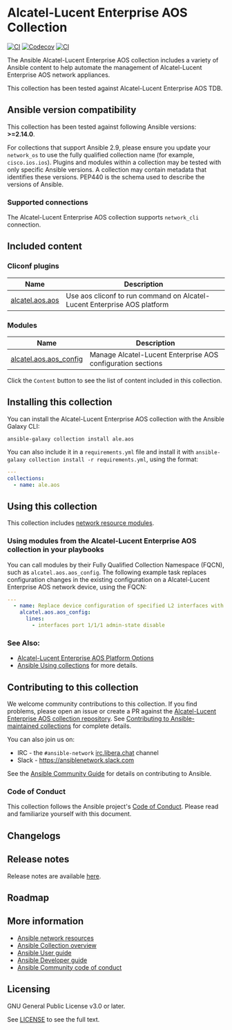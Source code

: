 

# Alcatel-Lucent Enterprise AOS Collection
[![CI](https://zuul-ci.org/gated.svg)](https://dashboard.zuul.ansible.com/t/ansible/project/github.com/ansible-collections/ale.aos) <!--[![Codecov](https://img.shields.io/codecov/c/github/ansible-collections/ale.aos)](https://codecov.io/gh/ansible-collections/ale.aos)-->
[![Codecov](https://codecov.io/gh/ansible-collections/ale.aos/branch/main/graph/badge.svg)](https://codecov.io/gh/ansible-collections/ale.aos)
[![CI](https://github.com/ansible-collections/ale.aos/actions/workflows/tests.yml/badge.svg?branch=main&event=schedule)](https://github.com/ansible-collections/ale.aos/actions/workflows/tests.yml)

The Ansible Alcatel-Lucent Enterprise AOS collection includes a variety of Ansible content to help automate the management of Alcatel-Lucent Enterprise AOS network appliances.

This collection has been tested against Alcatel-Lucent Enterprise AOS TDB.

<!--start requires_ansible-->
## Ansible version compatibility

This collection has been tested against following Ansible versions: **>=2.14.0**.

For collections that support Ansible 2.9, please ensure you update your `network_os` to use the
fully qualified collection name (for example, `cisco.ios.ios`).
Plugins and modules within a collection may be tested with only specific Ansible versions.
A collection may contain metadata that identifies these versions.
PEP440 is the schema used to describe the versions of Ansible.
<!--end requires_ansible-->

### Supported connections
The Alcatel-Lucent Enterprise AOS collection supports ``network_cli`` connection.

## Included content

<!--start collection content-->
### Cliconf plugins
Name | Description
--- | ---
[alcatel.aos.aos](https://github.com/Mathias-gt/ale.aos/blob/main/docs/ale.aos.aos_cliconf.rst)|Use aos cliconf to run command on Alcatel-Lucent Enterprise AOS platform

### Modules
Name | Description
--- | ---
[alcatel.aos.aos_config](https://github.com/Mathias-gt/ale.aos/blob/main/docs/ale.aos.aos_config_module.rst)|Manage Alcatel-Lucent Enterprise AOS configuration sections

<!--end collection content-->

Click the ``Content`` button to see the list of content included in this collection.

## Installing this collection

You can install the Alcatel-Lucent Enterprise AOS collection with the Ansible Galaxy CLI:

    ansible-galaxy collection install ale.aos

You can also include it in a `requirements.yml` file and install it with `ansible-galaxy collection install -r requirements.yml`, using the format:

```yaml
---
collections:
  - name: ale.aos
```
## Using this collection


This collection includes [network resource modules](https://docs.ansible.com/ansible/latest/network/user_guide/network_resource_modules.html).

### Using modules from the Alcatel-Lucent Enterprise AOS collection in your playbooks

You can call modules by their Fully Qualified Collection Namespace (FQCN), such as `alcatel.aos.aos_config`.
The following example task replaces configuration changes in the existing configuration on a Alcatel-Lucent Enterprise AOS network device, using the FQCN:

```yaml
---
  - name: Replace device configuration of specified L2 interfaces with provided configuration.
    alcatel.aos.aos_config:
      lines:
        - interfaces port 1/1/1 admin-state disable
```

### See Also:

* [Alcatel-Lucent Enterprise AOS Platform Options](https://docs.ansible.com/ansible/latest/network/user_guide/platform_aos.html)
* [Ansible Using collections](https://docs.ansible.com/ansible/latest/user_guide/collections_using.html) for more details.

## Contributing to this collection

We welcome community contributions to this collection. If you find problems, please open an issue or create a PR against the [Alcatel-Lucent Enterprise AOS collection repository](https://github.com/ansible-collections/ale.aos). See [Contributing to Ansible-maintained collections](https://docs.ansible.com/ansible/devel/community/contributing_maintained_collections.html#contributing-maintained-collections) for complete details.

You can also join us on:

- IRC - the ``#ansible-network`` [irc.libera.chat](https://libera.chat/) channel
- Slack - https://ansiblenetwork.slack.com

See the [Ansible Community Guide](https://docs.ansible.com/ansible/latest/community/index.html) for details on contributing to Ansible.

### Code of Conduct
This collection follows the Ansible project's
[Code of Conduct](https://docs.ansible.com/ansible/devel/community/code_of_conduct.html).
Please read and familiarize yourself with this document.

## Changelogs
<!--Add a link to a changelog.md file or an external docsite to cover this information. -->
## Release notes

Release notes are available [here](https://github.com/ansible-collections/ale.aos/blob/main/CHANGELOG.rst).

## Roadmap

<!-- Optional. Include the roadmap for this collection, and the proposed release/versioning strategy so users can anticipate the upgrade/update cycle. -->

## More information

- [Ansible network resources](https://docs.ansible.com/ansible/latest/network/getting_started/network_resources.html)
- [Ansible Collection overview](https://github.com/ansible-collections/overview)
- [Ansible User guide](https://docs.ansible.com/ansible/latest/user_guide/index.html)
- [Ansible Developer guide](https://docs.ansible.com/ansible/latest/dev_guide/index.html)
- [Ansible Community code of conduct](https://docs.ansible.com/ansible/latest/community/code_of_conduct.html)

## Licensing

GNU General Public License v3.0 or later.

See [LICENSE](https://www.gnu.org/licenses/gpl-3.0.txt) to see the full text.
